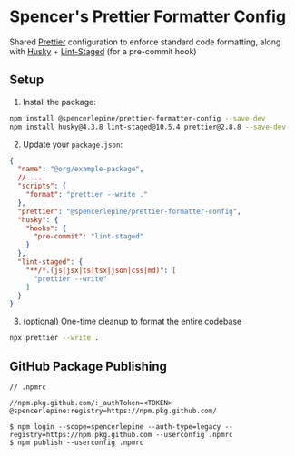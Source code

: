 # Spencer's Prettier Formatter Config

Shared [Prettier](https://github.com/prettier/prettier) configuration to enforce standard code formatting, along with [Husky](https://github.com/typicode/husky) + [Lint-Staged](https://github.com/lint-staged/lint-staged) (for a pre-commit hook)

## Setup

1. Install the package:

```sh
npm install @spencerlepine/prettier-formatter-config --save-dev
npm install husky@4.3.8 lint-staged@10.5.4 prettier@2.8.8 --save-dev
```

2. Update your `package.json`:

```json
{
  "name": "@org/example-package",
  // ...
  "scripts": {
    "format": "prettier --write ."
  },
  "prettier": "@spencerlepine/prettier-formatter-config",
  "husky": {
    "hooks": {
      "pre-commit": "lint-staged"
    }
  },
  "lint-staged": {
    "**/*.(js|jsx|ts|tsx|json|css|md)": [
      "prettier --write"
    ]
  }
}
```

3. (optional) One-time cleanup to format the entire codebase

```sh
npx prettier --write .
```

## GitHub Package Publishing

```
// .npmrc

//npm.pkg.github.com/:_authToken=<TOKEN>
@spencerlepine:registry=https://npm.pkg.github.com/

```

```
$ npm login --scope=spencerlepine --auth-type=legacy --registry=https://npm.pkg.github.com --userconfig .npmrc
$ npm publish --userconfig .npmrc
```
